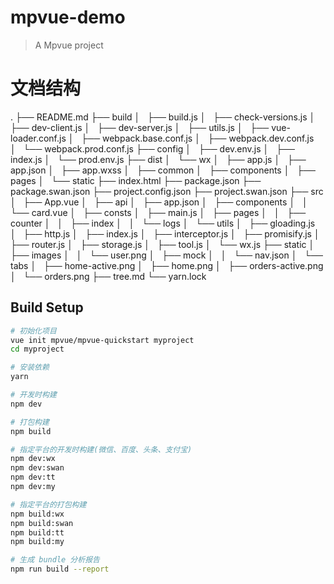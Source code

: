 # mpvue-demo

> A Mpvue project
# 文档结构
.
├── README.md
├── build
│   ├── build.js
│   ├── check-versions.js
│   ├── dev-client.js
│   ├── dev-server.js
│   ├── utils.js
│   ├── vue-loader.conf.js
│   ├── webpack.base.conf.js
│   ├── webpack.dev.conf.js
│   └── webpack.prod.conf.js
├── config
│   ├── dev.env.js
│   ├── index.js
│   └── prod.env.js
├── dist
│   └── wx
│       ├── app.js
│       ├── app.json
│       ├── app.wxss
│       ├── common
│       ├── components
│       ├── pages
│       └── static
├── index.html
├── package.json
├── package.swan.json
├── project.config.json
├── project.swan.json
├── src
│   ├── App.vue
│   ├── api
│   ├── app.json
│   ├── components
│   │   └── card.vue
│   ├── consts
│   ├── main.js
│   ├── pages
│   │   ├── counter
│   │   ├── index
│   │   └── logs
│   └── utils
│       ├── gloading.js
│       ├── http.js
│       ├── index.js
│       ├── interceptor.js
│       ├── promisify.js
│       ├── router.js
│       ├── storage.js
│       ├── tool.js
│       └── wx.js
├── static
│   ├── images
│   │   └── user.png
│   ├── mock
│   │   └── nav.json
│   └── tabs
│       ├── home-active.png
│       ├── home.png
│       ├── orders-active.png
│       └── orders.png
├── tree.md
└── yarn.lock

## Build Setup

``` bash
# 初始化项目
vue init mpvue/mpvue-quickstart myproject
cd myproject

# 安装依赖
yarn

# 开发时构建
npm dev

# 打包构建
npm build

# 指定平台的开发时构建(微信、百度、头条、支付宝)
npm dev:wx
npm dev:swan
npm dev:tt
npm dev:my

# 指定平台的打包构建
npm build:wx
npm build:swan
npm build:tt
npm build:my

# 生成 bundle 分析报告
npm run build --report
```

